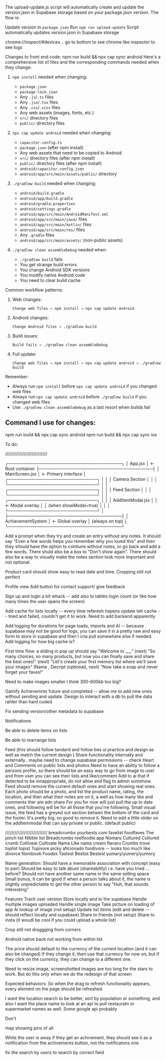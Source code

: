 The upload-update.js script will automatically create and update the version.json in Supabase storage based on your package.json version.
The flow is:

Update version in `package.json`
Run `npm run upload-update`
Script automatically updates version.json in Supabase storage

chrome://inspect/#devices .. go to bottom to see chrome like inspector to see logs

Changes to front end code:  npm run build &&  npx cap sync android 
Here's a comprehensive list of files and the corresponding commands needed when they change:

1. `npm install` needed when changing:
   - `package.json`
   - `package-lock.json`
   - Any `.js`/`.ts` files
   - Any `.jsx`/`.tsx` files
   - Any `.css`/`.scss` files
   - Any web assets (images, fonts, etc.)
   - `src/` directory files
   - `public/` directory files

2. `npx cap update android` needed when changing:
   - `capacitor.config.ts`
   - `package.json` (after npm install)
   - Any web assets that need to be copied to Android
   - `src/` directory files (after npm install)
   - `public/` directory files (after npm install)
   - `android/capacitor.config.json`
   - `android/app/src/main/assets/public/` directory

3. `./gradlew build` needed when changing:
   - `android/build.gradle`
   - `android/app/build.gradle`
   - `android/gradle.properties`
   - `android/settings.gradle`
   - `android/app/src/main/AndroidManifest.xml`
   - `android/app/src/main/java/` files
   - `android/app/src/main/kotlin/` files
   - `android/app/src/main/res/` files
   - Any `.gradle` files
   - `android/app/src/main/assets/` (non-public assets)

4. `./gradlew clean assembleDebug` needed when:
   - `./gradlew build` fails
   - You get strange build errors
   - You change Android SDK versions
   - You modify native Android code
   - You need to clear build cache

Common workflow patterns:
1. Web changes:
   ```
   Change web files → npm install → npx cap update android
   ```

2. Android changes:
   ```
   Change Android files → ./gradlew build
   ```

3. Build issues:
   ```
   Build fails → ./gradlew clean assembleDebug
   ```

4. Full update:
   ```
   Change web files → npm install → npx cap update android → ./gradlew build
   ```

Remember:
- Always run `npm install` before `npx cap update android` if you changed web files
- Always run `npx cap update android` before `./gradlew build` if you changed web files
- Use `./gradlew clean assembleDebug` as a last resort when builds fail


## Command I use for changes:

npm run build && npx cap sync android
npm run build && npx cap sync ios

To do:

///////////////////////////


┌─────────────────────────────────────┐
│              App.jsx                │ ← Root container
├─────────────────────────────────────┤
│           MainScreen.jsx            │ ← Primary interface
│  ┌─────────────────────────────┐    │
│  │        Camera Section       │    │
│  └─────────────────────────────┘    │
│  ┌─────────────────────────────┐    │
│  │         Feed Section        │    │
│  └─────────────────────────────┘    │
│  ┌─────────────────────────────┐    │
│  │      AddItemModal.jsx       │    │ ← Modal overlay
│  │     (when showModal=true)   │    │
│  └─────────────────────────────┘    │
├─────────────────────────────────────┤
│        AchievementSystem            │ ← Global overlay
│      (always on top)                │
└─────────────────────────────────────┘


Add a prompt when they try and create an entry without any notes. It should say "Even a few words helps you remember why you loved this" and then they should have the option to contiune without notes, or go back and add a few words. There shuld also be a box to "Don't show again". There should also be a way to visually make the notes section look more important and not optional. 
  



   Product card should show easy to read date and time.
Cropping still not perfect

Profile view 
   Add button for contact support/ give feedback


Sign up and login a bit whack -- add also to tables login count (or like how many times the user opens the screen)

Add cache for lists locally -- every time referesh hapens update teh cache -- tried and failed, couldn't get it to work. Need to add backend apparently

Add logging for durations for page loads, imports and AI -- because supabase may not be good for logs, you can save it in a pretty raw and easy form to store in supabase and then I cna pull somewhere else if needed. Add logging for how big cache is?

First time flow: a sliding in pop up should say "Welcome to ___" (next) "So many choices, so many products, but now you can finally save and share the best ones!" (next) "Let's create your first memory list where we'll save your images" (Name <The best....>, Decript (optional), next) "Now take a snap and never forget your faves!"


Need to make images smaller I think 300-600kb too big?

Gamify
   Achievemnts future and completed -- allow me to add new ones without sending and update. Design to interact with a db to pull the data rahter than hard coded


Fix sending version/other metadata to supabase




Notifications
   
Be able to delete items on lists

Be able to rearrange lists

Feed (this should follow tandard and follow bes ui practice and design as well as match the current design )
   Share functionality internally and externally.. maybe need to change supabase permissions -- check
   Heart and Comments on public lists and photos
   Need to have an ability to follow a persons profile, so there should be an easy way to go from image to user and from user you can see their lists and like/comment
   Add to ai that if detected to be innappropriate, do not allow and flag to admin somehow.
   Feed should remove the current default ones and start showing real ones.
      Each photo should be a photo, and list the product name, rating, the location, and then what their notes are on it, a well as how many like and comments ther are adn share
      For you for now will just pull the up to date ones, and following will be for all those that you'rre following.
   Small visual issue, the feed has a greyed out section betwen the bottom of the card and the footer. It's pretty big, so good to remove it.
   Need to add a little slider on the additemmodal that can say private or public. (default public)

///////////////////////////
breadcrumbs
yourbests.com
favelist
foodfaves
The pinch list
Nibble list
Breadcrumbs
reelfoodie.app
Nomaru
Cultured
Cultured crumb
Cultiveat
Cultivate
Nama Like nama cream
flavaru
Crumbs
trove
toplist
topist
Topivore
picky
aficionado
foodivore -- looks too much like divorce
Nombook
Foodex
Tastest
Bestist
Bestest
yumary/yumery/yumory



Name generation:
Should have a memorable association with concept (easy to pair)
Should be easy to talk abuot (shareability) i.e. have you tried ... before?
Should not have another same name in the same selling space
Small bonus, it can be good if when a person talks about it, the name is slightly unpredictable to get the other person to say "Huh, that sounds interesting"

Features
Track user version
Store locally and to the supabase
Handle multiple images uploaded
Handle single image
Take picture on loading of app
Ai lookup of image (not setup)
Update list items (edit and delete -- should reflect locally and supabase)
Share to friends (not setup)
Share to insta (it woudl be cool if you could upload a whole list)


Crop still not draggging from corners


Android native back not working from within list


The price should default to the currency of the current location (and it can also be changed) If they change it, then use that currency for now on, but if they click on the currency, they can change to a different one. 






Need to resize image, screenshotted images are too long for the stars to work. But do this only when we do the redesign of that screen

Expected behaviors:
So when the drag to refresh functionality appears, every element on the page should be refreshed.



I want the location search to be better, sort by population or something, and also I want the place name to look at an api to pull restauratn or supermarket names as well. Some google api probably


Don't 

map showing pins of all

While the user is away if they get an achivement, they should see it as a notification from  the achivements button, not the notificatons one


fix the search by users to search by correct field